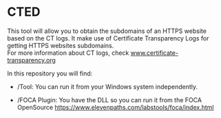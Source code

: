 # CTED
This tool will allow you to obtain the subdomains of an HTTPS website based on the CT logs. It make use of Certificate Transparency Logs for getting HTTPS websites subdomains.<br/>
For more information about CT logs, check www.certificate-transparency.org

In this repository you will find:

- /Tool: You can run it from your Windows system independently.

- /FOCA Plugin: You have the DLL so you can run it from the FOCA OpenSource https://www.elevenpaths.com/labstools/foca/index.html
